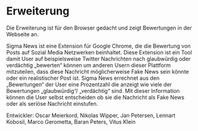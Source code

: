 # Erweiterung
Die Erweiterung ist für den Browser gedacht und zeigt Bewertungen in der Webseite an.

Sigma News ist eine Extension für Google Chrome, die die Bewertung von Posts auf Sozial Media Netzwerken beinhaltet.
Diese Extension ist ein Tool damit User auf beispielsweise Twitter Nachrichten nach glaubwürdig oder verdächtig „bewerten“ können um anderen Usern dieser Plattform mitzuteilen,
dass diese Nachricht möglicherweise Fake News sein könnte oder ein realistischer Post ist.
Sigma News errechnet aus den „Bewertungen“ der User eine Prozentzahl die anzeigt wie viele der Bewertungen „glaubwürdig“/ „verdächtig“ sind.
Mit dieser Information können die User selbst entscheiden ob sie die Nachricht als Fake News oder als seriöse Nachricht einstufen.


Entwickler: Oscar Meierkord, Nikolas Wipper, Jan Petersen, Lennart Kobosil, Marco Gerometta, Baran Peters, Vitus Klein
